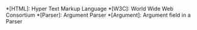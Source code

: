 *[HTML]: Hyper Text Markup Language
*[W3C]: World Wide Web Consortium
*[Parser]: Argument Parser
*[Argument]: Argument field in a Parser
